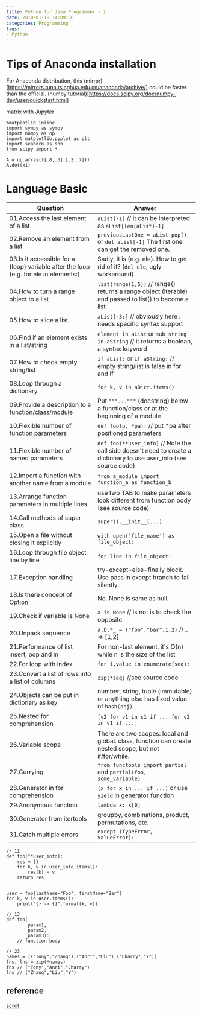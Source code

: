 ```yaml
---
title: Python for Java Programmer - 1
date: 2018-01-18 14:09:56
categories: Programming
tags:
- Python
---
```


# Tips of Anaconda installation
For Anaconda distribution, this (mirror)[https://mirrors.tuna.tsinghua.edu.cn/anaconda/archive/] could be faster than the official.
(numpy tutorial)[https://docs.scipy.org/doc/numpy-dev/user/quickstart.html]

matrix with Jupyter
```
%matplotlib inline
import sympy as sympy
import numpy as np
import matplotlib.pyplot as plt
import seaborn as sbn
from scipy import *

A = np.array(([.8,.3],[.2,.7]))
A.dot(x1)
```

# Language Basic
Question | Answer
--- | ---
01.Access the last element of a list | `aList[-1]` // it can be interpreted as `aList[len(aList)-1]`
02.Remove an element from a list | `previousLastOne = aList.pop()` or `del aList[-1]` The first one can get the removed one.
03.Is it accessible for a (loop) variable after the loop (e.g. for ele in elements:) | Sadly, it is (e.g. ele). How to get rid of it? (`del ele`, ugly workaround)
04.How to turn a range object to a list | `list(range(1,5))` // range() returns a range object (iterable) and passed to list() to become a list
05.How to slice a list | `aList[-3:]` // obviously here : needs specific syntax support
06.Find if an element exists in a list/string | `element in aList` or `sub_string in aString` // it returns a boolean, a syntax keyword
07.How to check empty string/list | `if aList:` or `if aString:` // empty string/list is false in for and if
08.Loop through a dictionary | `for k, v in aDict.items()`
09.Provide a description to a function/class/module | Put `"""..."""` (docstring) below a function/class or at the beginning of a module
10.Flexible number of function parameters | `def foo(p, *pa):` // put *pa after positioned parameters
11.Flexible number of named parameters | `def foo(**user_info)` // Note the call side doesn't need to create a dictionary to use user_info (see source code)
12.Import a function with another name from a module | `from a_module import function_a as function_b`
13.Arrange function parameters in multiple lines | use two TAB to make parameters look different from function body (see source code) 
14.Call methods of super class | `super().__init__(...)`
15.Open a file without closing it explicitly | `with open('file_name') as file_object:`
16.Loop through file object line by line | `for line in file_object:`
17.Exception handling | try-except-else-finally block. Use pass in except branch to fail silently.
18.Is there concept of Option | No. None is same as null.
19.Check if variable is None | `a is None` // is not is to check the opposite
20.Unpack sequence | `a,b,*_ = ("foo","bar",1,2)` // _ => [1,2]
21.Performance of list insert, pop and in | For non-last element, it's O(n) while n is the size of the list
22.For loop with index | `for i,value in enumerate(seq):`
23.Convert a list of rows into a list of columns | `zip(*seq)` //see source code
24.Objects can be put in dictionary as key | number, string, tuple (immutable) or anything else has fixed value of `hash(obj)`
25.Nested for comprehension | `[v2 for v1 in s1 if ... for v2 in v1 if ...]`
26.Variable scope | There are two scopes: local and global. class, function can create nested scope, but not if/for/while.
27.Currying | `from functools import partial` and `partial(foo, some_variable)`
28.Generator in for comprehension | `(x for x in ... if ...)` or use `yield` in generator function
29.Anonymous function | `lambda x: x[0]`
30.Generator from itertools | groupby, combinations, product, permutations, etc.
31.Catch multiple errors | `except (TypeError, ValueError):`

```
// 11
def foo(**user_info):
    res = {}
    for k, v in user_info.items():
        res[k] = v
    return res


user = foo(lastName="Foo", firstName="Bar")
for k, v in user.items():
    print("{} -> {}".format(k, v))

// 13
def foo(
        param1,
        param2,
        param3):
    // function body

// 23
names = [("Tony","Zhang"),("Anri","Liu"),("Charry","Y")]
fns, lns = zip(*names)
fns // ("Tony","Anri","Charry")
lns // ("Zhang","Liu","Y")

```

## reference
[scikit][1]


[1]: http://scikit-learn.org 
